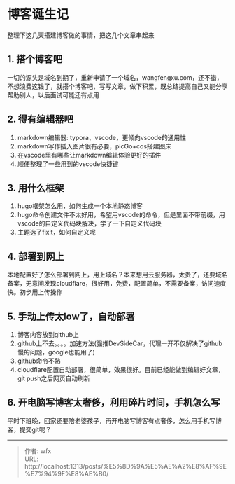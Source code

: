 # 博客诞生记


整理下这几天搭建博客做的事情，把这几个文章串起来

## 1. 搭个博客吧

一切的源头是域名到期了，重新申请了一个域名，wangfengxu.com，还不错，不想浪费这钱了，就搭个博客吧，写写文章，做下积累，既总结提高自己又能分享帮助别人，以后面试可能还有点用

## 2. 得有编辑器吧

1. markdown编辑器: typora、vscode，更倾向vscode的通用性
2. markdown写作插入图片很有必要，picGo+cos搭建图床
3. 在vscode里有哪些让markdown编辑体验更好的插件
4. 顺便整理了一些用到的vscode快捷键

## 3. 用什么框架

1. hugo框架怎么用，如何生成一个本地静态博客
2. hugo命令创建文件不太好用，希望用vscode的命令，但是里面不带前缀，用vscode的自定义代码块解决，学了一下自定义代码块
3. 主题选了fixit，如何自定义呢

## 4. 部署到网上

本地配置好了怎么部署到网上，用上域名？本来想用云服务器，太贵了，还要域名备案，无意间发现cloudflare，很好用，免费，配置简单，不需要备案，访问速度快。初步用上传操作

## 5. 手动上传太low了，自动部署

1. 博客内容放到github上
2. github上不去。。。。加速方法(强推DevSideCar，代理一开不仅解决了github慢的问题，google也能用了)
3. github命令不熟
4. cloudflare配置自动部署，很简单，效果很好。目前已经能做到编辑好文章，git push之后网页自动刷新

## 6. 开电脑写博客太奢侈，利用碎片时间，手机怎么写

平时下班晚，回家还要陪老婆孩子，再开电脑写博客有点奢侈，怎么用手机写博客，提交git呢？


---

> 作者: wfx  
> URL: http://localhost:1313/posts/%E5%8D%9A%E5%AE%A2%E8%AF%9E%E7%94%9F%E8%AE%B0/  

